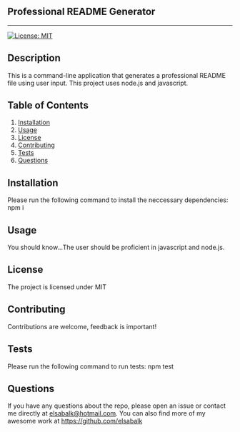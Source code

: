 ## Professional README Generator
---------------------------------------------------------------------
[![License: MIT](https://img.shields.io/badge/License-MIT-yellow.svg)](https://opensource.org/licenses/MIT)

## Description 
This is a command-line application that generates a professional README file using user input. This project uses node.js and javascript.

## Table of Contents
1. [Installation](#installation)
2. [Usage](#usage)
3. [License](#license)
4. [Contributing](#contributing) 
5. [Tests](#tests)
6. [Questions](#questions)

## Installation
Please run the following command to install the neccessary dependencies: npm i

## Usage
You should know...The user should be proficient in javascript and node.js.

## License
The project is licensed under MIT


## Contributing
Contributions are welcome, feedback is important!

## Tests
Please run the following command to run tests: npm test

## Questions
If you have any questions about the repo, please open an issue or contact me directly at elsabalk@hotmail.com. You can also find more of my awesome work at https://github.com/elsabalk